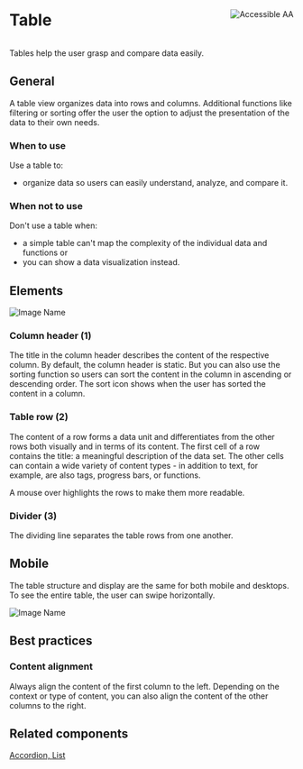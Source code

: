 <div style="display: inline-flex; align-items: center; justify-content: space-between; width: 100%;">
    <h1>Table</h1>
    <img src="assets/aa.png" alt="Accessible AA" />
</div>

Tables help the user grasp and compare data easily.

## General

A table view organizes data into rows and columns. Additional functions like filtering or sorting offer the user the option to adjust the presentation of the data to their own needs.

### When  to use

Use a table to:

*	organize data so users can easily understand, analyze, and compare it.


### When not to use

Don't use a table when:

*	a simple table can't map the complexity of the individual data and functions or
*	you can show a data visualization instead.


## Elements

![Image Name](assets/3_components/data-table/data-table-elements.png)

### Column header (1)

The title in the column header describes the content of the respective column. By default, the column header is static. But you can also use the sorting function so users can sort the content in the column in ascending or descending order.
The sort icon shows when the user has sorted the content in a column.

### Table row (2)

The content of a row forms a data unit and differentiates from the other rows both visually and in terms of its content.
The first cell of a row contains the title: a meaningful description of the data set.
The other cells can contain a wide variety of content types - in addition to text, for example, are also tags, progress bars, or functions.

A mouse over highlights the rows to make them more readable.

### Divider (3)

The dividing line separates the table rows from one another.

## Mobile

The table structure and display are the same for both mobile and desktops. To see the entire table, the user can swipe horizontally.

![Image Name](assets/3_components/data-table/data-table-mobile.png)

## Best practices

### Content alignment

Always align the content of the first column to the left. Depending on the context or type of content, you can also align the content of the other columns to the right.

## Related components

<a href="?path=/usage/components-accordion--standard">Accordion, </a>
<a href="?path=/usage/components-list--ordered">List</a>